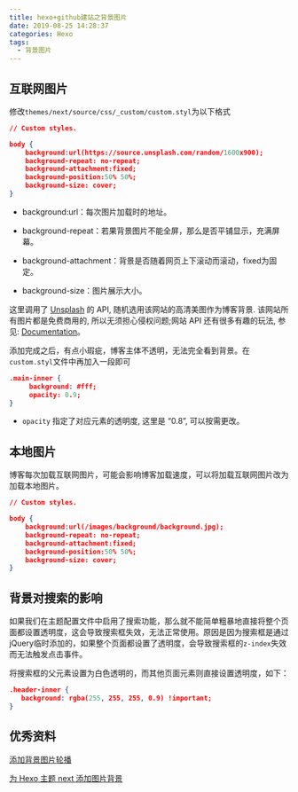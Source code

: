 ```yaml
---
title: hexo+github建站之背景图片
date: 2019-08-25 14:28:37
categories: Hexo
tags:
  - 背景图片
---
```


## 互联网图片

修改`themes/next/source/css/_custom/custom.styl`为以下格式

```json
// Custom styles.

body {
    background:url(https://source.unsplash.com/random/1600x900);
    background-repeat: no-repeat;
    background-attachment:fixed;
    background-position:50% 50%;
    background-size: cover;
}
```

- background:url：每次图片加载时的地址。

- background-repeat：若果背景图片不能全屏，那么是否平铺显示，充满屏幕。
- background-attachment：背景是否随着网页上下滚动而滚动，fixed为固定。
- background-size：图片展示大小。

这里调用了 [Unsplash](https://unsplash.com/) 的 API, 随机选用该网站的高清美图作为博客背景. 该网站所有图片都是免费商用的, 所以无须担心侵权问题;网站 API 还有很多有趣的玩法, 参见: [Documentation](https://source.unsplash.com/)。



添加完成之后，有点小瑕疵，博客主体不透明，无法完全看到背景。在`custom.styl`文件中再加入一段即可

```json
.main-inner {
     background: #fff;
     opacity: 0.9;
}
```

- `opacity` 指定了对应元素的透明度, 这里是 “0.8”, 可以按需更改。

## 本地图片

博客每次加载互联网图片，可能会影响博客加载速度，可以将加载互联网图片改为加载本地图片。

```json
// Custom styles.

body {
    background:url(/images/background/background.jpg);
    background-repeat: no-repeat;
    background-attachment:fixed;
    background-position:50% 50%;
    background-size: cover;
}
```



## 背景对搜索的影响

如果我们在主题配置文件中启用了搜索功能，那么就不能简单粗暴地直接将整个页面都设置透明度，这会导致搜索框失效，无法正常使用。原因是因为搜索框是通过jQuery临时添加的，如果整个页面都设置了透明度，会导致搜索框的`z-index`失效而无法触发点击事件。

将搜索框的父元素设置为白色透明的，而其他页面元素则直接设置透明度，如下：

```json
.header-inner {
   background: rgba(255, 255, 255, 0.9) !important;
}
```



## 优秀资料

[添加背景图片轮播](https://blog.csdn.net/lewky_liu/article/details/81149140)

[为 Hexo 主题 next 添加图片背景](https://blog.diqigan.cn/posts/add-background-picture-for-next.html)